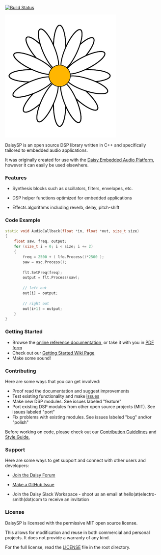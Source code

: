 [![Build Status](https://travis-ci.org/electro-smith/DaisySP.svg?branch=master)](https://travis-ci.org/electro-smith/DaisySP)

![](https://github.com/electro-smith/DaisySP/blob/master/resources/assets/banner.png)

DaisySP is an open source DSP library written in C++ and specifically tailored to embedded audio applications. 

It was originally created for use with the [Daisy Embedded Audio Platform](https://www.electro-smith.com/daisy), however it can easily be used elsewhere. 

### Features

- Synthesis blocks such as oscillators, filters, envelopes, etc.

- DSP helper functions optimized for embedded applications

- Effects algorithms including reverb, delay, pitch-shift

### Code Example
```c++
static void AudioCallback(float *in, float *out, size_t size)
{
    float saw, freq, output;
    for (size_t i = 0; i < size; i += 2)
    {
        freq = 2500 + ( lfo.Process()*2500 );
    	saw = osc.Process();

        flt.SetFreq(freq);
        output = flt.Process(saw);

    	// left out
        out[i] = output;

        // right out
        out[i+1] = output;
    }
}
```
### Getting Started
- Browse the [online reference documentation,](https://electro-smith.github.io/DaisySP/index.html) or take it with you in [PDF form](https://github.com/electro-smith/DaisySP/blob/master/doc/daisysp_reference.pdf)
- Check out our [Getting Started Wiki Page](https://github.com/electro-smith/DaisyWiki/wiki)
- Make some sound!

### Contributing

Here are some ways that you can get involved:
- Proof read the documentation and suggest improvements
- Test existing functionality and make [issues](https://github.com/electro-smith/DaisySP/issues) 
- Make new DSP modules. See issues labeled "feature"
- Port existing DSP modules from other open source projects (MIT). See issues labeled "port"
- Fix problems with existing modules. See issues labeled "bug" and/or "polish"

Before working on code, please check out our [Contribution Guidelines](https://github.com/electro-smith/DaisyWiki/wiki/6.-Contribution-Guidelines) and [Style Guide.](https://github.com/electro-smith/DaisySP/blob/master/doc/style_guide.pdf)

### Support

Here are some ways to get support and connect with other users and developers:

- [Join the Daisy Forum](https://forum.electro-smith.com/)

- [Make a GitHub Issue](https://github.com/electro-smith/DaisySP/issues) 

- Join the Daisy Slack Workspace - shoot us an email at hello(at)electro-smith(dot)com to receive an invitation

### License
DaisySP is licensed with the permissive MIT open source license. 

This allows for modification and reuse in both commercial and personal projects. 
It does not provide a warranty of any kind. 

For the full license, read the [LICENSE](https://github.com/electro-smith/DaisySP/blob/master/LICENSE) file in the root directory. 
